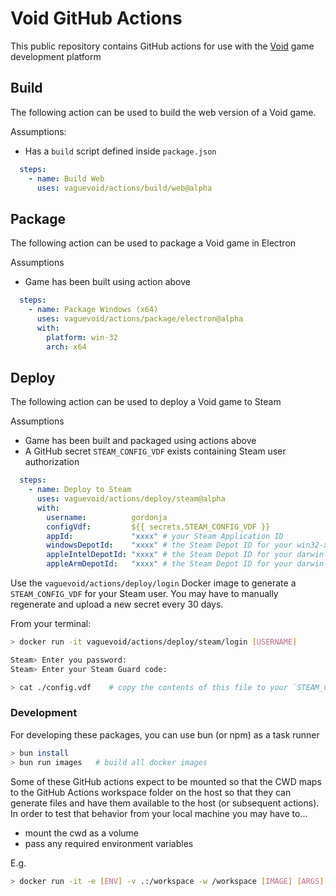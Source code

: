 # Void GitHub Actions

This public repository contains GitHub actions for use with the [Void](https://void.dev) game development platform

## Build

The following action can be used to build the web version of a Void game.

Assumptions:
  * Has a `build` script defined inside `package.json`

```yaml
  steps:
    - name: Build Web
      uses: vaguevoid/actions/build/web@alpha
```

## Package

The following action can be used to package a Void game in Electron

Assumptions
  * Game has been built using action above

```yaml
  steps:
    - name: Package Windows (x64)
      uses: vaguevoid/actions/package/electron@alpha
      with:
        platform: win-32
        arch: x64
```

## Deploy

The following action can be used to deploy a Void game to Steam

Assumptions
  * Game has been built and packaged using actions above
  * A GitHub secret `STEAM_CONFIG_VDF` exists containing Steam user authorization

```yaml
  steps:
    - name: Deploy to Steam
      uses: vaguevoid/actions/deploy/steam@alpha
      with:
        username:          gordonja
        configVdf:         ${{ secrets.STEAM_CONFIG_VDF }}
        appId:             "xxxx" # your Steam Application ID
        windowsDepotId:    "xxxx" # the Steam Depot ID for your win32-x64 binaries
        appleIntelDepotId: "xxxx" # the Steam Depot ID for your darwin-x64 binaries
        appleArmDepotId:   "xxxx" # the Steam Depot ID for your darwin-arm64 binaries
```

Use the `vaguevoid/actions/deploy/login` Docker image to generate a `STEAM_CONFIG_VDF` for your
Steam user. You may have to manually regenerate and upload a new secret every 30 days.

From your terminal:

```bash
> docker run -it vaguevoid/actions/deploy/steam/login [USERNAME]

Steam> Enter you password:
Steam> Enter your Steam Guard code:

> cat ./config.vdf    # copy the contents of this file to your `STEAM_CONFIG_VDF` GitHub secret
```


### Development

For developing these packages, you can use bun (or npm) as a task runner

```bash
> bun install
> bun run images   # build all docker images
```

Some of these GitHub actions expect to be mounted so that the CWD maps to the GitHub Actions
workspace folder on the host so that they can generate files and have them available to the
host (or subsequent actions). In order to test that behavior from your local machine you may
have to...
  * mount the cwd as a volume
  * pass any required environment variables

E.g.

```bash
> docker run -it -e [ENV] -v .:/workspace -w /workspace [IMAGE] [ARGS]
```
